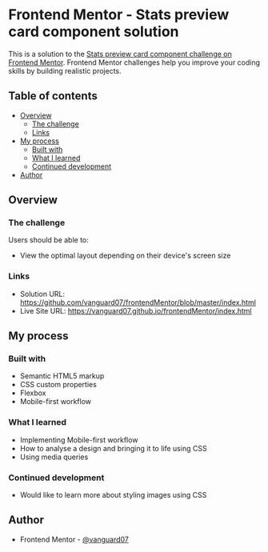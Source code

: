# Frontend Mentor - Stats preview card component solution

This is a solution to the [Stats preview card component challenge on Frontend Mentor](https://www.frontendmentor.io/challenges/stats-preview-card-component-8JqbgoU62). Frontend Mentor challenges help you improve your coding skills by building realistic projects. 

## Table of contents

- [Overview](#overview)
  - [The challenge](#the-challenge)
  - [Links](#links)
- [My process](#my-process)
  - [Built with](#built-with)
  - [What I learned](#what-i-learned)
  - [Continued development](#continued-development)
- [Author](#author)

## Overview

### The challenge

Users should be able to:

- View the optimal layout depending on their device's screen size

### Links

- Solution URL: https://github.com/vanguard07/frontendMentor/blob/master/index.html
- Live Site URL: https://vanguard07.github.io/frontendMentor/index.html

## My process

### Built with

- Semantic HTML5 markup
- CSS custom properties
- Flexbox
- Mobile-first workflow

### What I learned

- Implementing Mobile-first workflow
- How to analyse a design and bringing it to life using CSS
- Using media queries

### Continued development

- Would like to learn more about styling images using CSS

## Author

- Frontend Mentor - [@vanguard07](https://www.frontendmentor.io/profile/vanguard07)